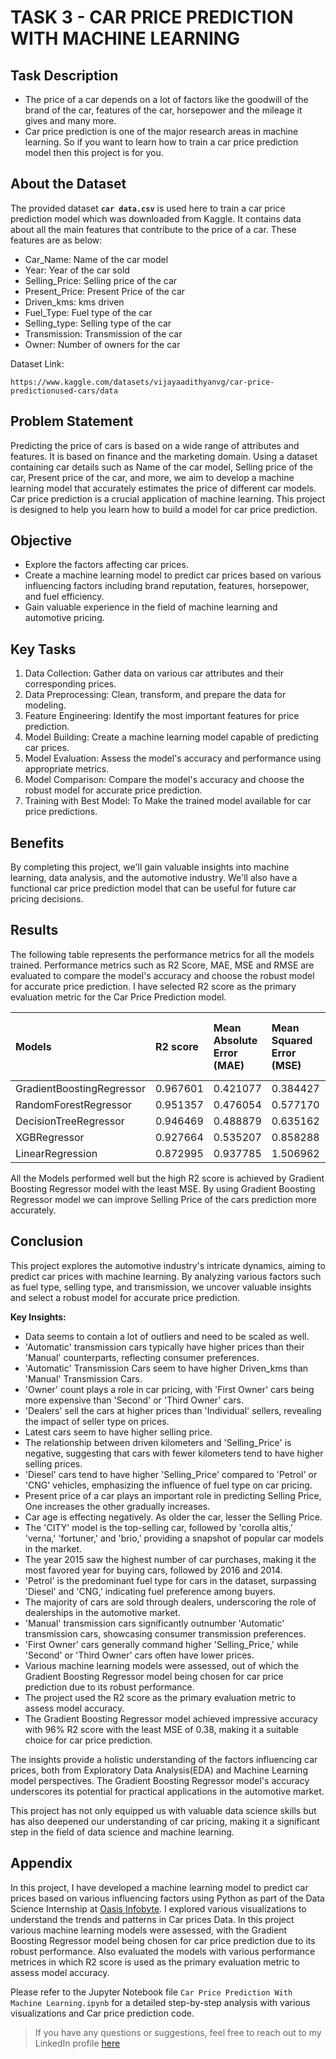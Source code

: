 # TASK 3 - CAR PRICE PREDICTION WITH MACHINE LEARNING

## Task Description
- The price of a car depends on a lot of factors like the goodwill of the brand of the car, features of the car, horsepower and the mileage it gives and many more. 
- Car price prediction is one of the major research areas in machine learning. So if you want to learn how to train a car price prediction model then this project is for you.

## About the Dataset
The provided dataset **```car data.csv```** is used here to train a car price prediction model which was downloaded from Kaggle. It contains data about all the main features that contribute to the price of a car. These features are as below:

- Car_Name: Name of the car model
- Year: Year of the car sold
- Selling_Price: Selling price of the car
- Present_Price: Present Price of the car
- Driven_kms: kms driven
- Fuel_Type: Fuel type of the car
- Selling_type: Selling type of the car
- Transmission: Transmission of the car
- Owner: Number of owners for the car

Dataset Link:
```
https://www.kaggle.com/datasets/vijayaadithyanvg/car-price-predictionused-cars/data
```

## Problem Statement
Predicting the price of cars is based on a wide range of attributes and features. It is based on finance and the marketing domain. Using a dataset containing car details such as Name of the car model, Selling price of the car, Present price of the car, and more, we aim to develop a machine learning model that accurately estimates the price of different car models. Car price prediction is a crucial application of machine learning. This project is designed to help you learn how to build a model for car price prediction.

## Objective
- Explore the factors affecting car prices.
- Create a machine learning model to predict car prices based on various influencing factors including brand reputation, features, horsepower, and fuel efficiency.
- Gain valuable experience in the field of machine learning and automotive pricing.

## Key Tasks

1. Data Collection: Gather data on various car attributes and their corresponding prices.
2. Data Preprocessing: Clean, transform, and prepare the data for modeling.
3. Feature Engineering: Identify the most important features for price prediction.
4. Model Building: Create a machine learning model capable of predicting car prices.
5. Model Evaluation: Assess the model's accuracy and performance using appropriate metrics.
6. Model Comparison: Compare the model's accuracy and choose the robust model for accurate price prediction.
7. Training with Best Model: To Make the trained model available for car price predictions.

## Benefits
By completing this project, we'll gain valuable insights into machine learning, data analysis, and the automotive industry. We'll also have a functional car price prediction model that can be useful for future car pricing decisions.

## Results
The following table represents the performance metrics for all the models trained. Performance metrics such as R2 Score, MAE, MSE and RMSE are evaluated to compare the model's accuracy and choose the robust model for accurate price prediction. I have selected R2 score as the primary evaluation metric for the Car Price Prediction model. 

|          Models           | R2 score | Mean Absolute Error (MAE) | Mean Squared Error (MSE)	| Root Mean Square Error (RMSE) |
| :------------------------ |:-------- |:------------------------- | :----------------------- | :---------------------------- |
| GradientBoostingRegressor | 0.967601 |          0.421077         |        0.384427          |            0.620021           |
| RandomForestRegressor     | 0.951357 |          0.476054         |        0.577170          |            0.759717           |
| DecisionTreeRegressor     | 0.946469 |          0.488879         |        0.635162          |            0.796971           |
| XGBRegressor              | 0.927664 |          0.535207         |        0.858288          |            0.926438           |
| LinearRegression          | 0.872995 |          0.937785         |        1.506962          |            1.227584           |

All the Models performed well but the high R2 score is achieved by Gradient Boosting Regressor model with the least MSE. By using Gradient Boosting Regressor model we can improve Selling Price of the cars prediction more accurately.

## Conclusion
This project explores the automotive industry's intricate dynamics, aiming to predict car prices with machine learning. By analyzing various factors such as fuel type, selling type, and transmission, we uncover valuable insights and select a robust model for accurate price prediction.

**Key Insights:**
- Data seems to contain a lot of outliers and need to be scaled as well.
- 'Automatic' transmission cars typically have higher prices than their 'Manual' counterparts, reflecting consumer preferences.
- 'Automatic' Transmission Cars seem to have higher Driven_kms than 'Manual' Transmission Cars.
- 'Owner' count plays a role in car pricing, with 'First Owner' cars being more expensive than 'Second' or 'Third Owner' cars.
- 'Dealers' sell the cars at higher prices than 'Individual' sellers, revealing the impact of seller type on prices.
- Latest cars seem to have higher selling price.
- The relationship between driven kilometers and 'Selling_Price' is negative, suggesting that cars with fewer kilometers tend to have higher selling prices.
- 'Diesel' cars tend to have higher 'Selling_Price' compared to 'Petrol' or 'CNG' vehicles, emphasizing the influence of fuel type on car pricing.
- Present price of a car plays an important role in predicting Selling Price, One increases the other gradually increases.
- Car age is effecting negatively. As older the car, lesser the Selling Price.
- The 'CITY' model is the top-selling car, followed by 'corolla altis,' 'verna,' 'fortuner,' and 'brio,' providing a snapshot of popular car models in the market.
- The year 2015 saw the highest number of car purchases, making it the most favored year for buying cars, followed by 2016 and 2014.
- 'Petrol' is the predominant fuel type for cars in the dataset, surpassing 'Diesel' and 'CNG,' indicating fuel preference among buyers.
- The majority of cars are sold through dealers, underscoring the role of dealerships in the automotive market.
- 'Manual' transmission cars significantly outnumber 'Automatic' transmission cars, showcasing consumer transmission preferences.
- 'First Owner' cars generally command higher 'Selling_Price,' while 'Second' or 'Third Owner' cars often have lower prices.
- Various machine learning models were assessed, out of which the Gradient Boosting Regressor model being chosen for car price prediction due to its robust performance.
- The project used the R2 score as the primary evaluation metric to assess model accuracy.
- The Gradient Boosting Regressor model achieved impressive accuracy with 96% R2 score with the least MSE of 0.38, making it a suitable choice for car price prediction.

The insights provide a holistic understanding of the factors influencing car prices, both from Exploratory Data Analysis(EDA) and Machine Learning model perspectives. The Gradient Boosting Regressor model's accuracy underscores its potential for practical applications in the automotive market.

This project has not only equipped us with valuable data science skills but has also deepened our understanding of car pricing, making it a significant step in the field of data science and machine learning.

## Appendix
In this project, I have developed a machine learning model to predict car prices based on various influencing factors using Python as part of the Data Science Internship at [Oasis Infobyte](https://www.linkedin.com/company/oasis-infobyte/mycompany/). I explored various visualizations to understand the trends and patterns in Car prices Data. In this project various machine learning models were assessed, with the Gradient Boosting Regressor model being chosen for car price prediction due to its robust performance. Also evaluated the models with various performance metrices in which R2 score is used as the primary evaluation metric to assess model accuracy.

Please refer to the Jupyter Notebook file ```Car Price Prediction With Machine Learning.ipynb``` for a detailed step-by-step analysis with various visualizations and Car price prediction code.

> If you have any questions or suggestions, feel free to reach out to my LinkedIn profile [here](https://www.linkedin.com/in/bindu-madhuri-kadiyala-79a55718a/)

